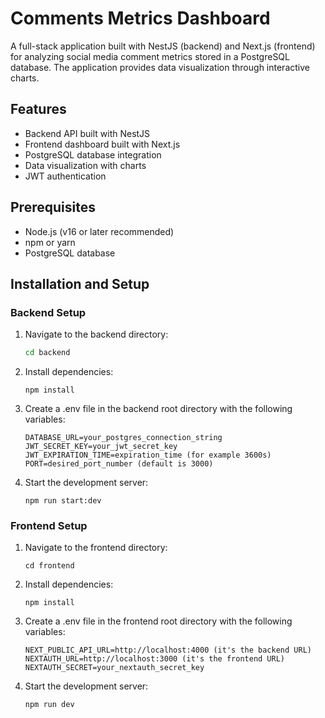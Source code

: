 # Comments Metrics Dashboard

A full-stack application built with NestJS (backend) and Next.js (frontend) for analyzing social media comment metrics stored in a PostgreSQL database. The application provides data visualization through interactive charts.

## Features

- Backend API built with NestJS
- Frontend dashboard built with Next.js
- PostgreSQL database integration
- Data visualization with charts
- JWT authentication

## Prerequisites

- Node.js (v16 or later recommended)
- npm or yarn
- PostgreSQL database

## Installation and Setup

### Backend Setup

1. Navigate to the backend directory:
   ```bash
   cd backend
   ```
2. Install dependencies:
    ```
   npm install
   ```
3. Create a .env file in the backend root directory with the following variables:
    ```
   DATABASE_URL=your_postgres_connection_string
   JWT_SECRET_KEY=your_jwt_secret_key
   JWT_EXPIRATION_TIME=expiration_time (for example 3600s)
   PORT=desired_port_number (default is 3000)
    ```
4. Start the development server:
    ```
    npm run start:dev
    ```
### Frontend Setup

1. Navigate to the frontend directory:
    ```
    cd frontend
    ```
2. Install dependencies:
    ```
   npm install 
    ```
3. Create a .env file in the frontend root directory with the following variables:
    ```
   NEXT_PUBLIC_API_URL=http://localhost:4000 (it's the backend URL)
    NEXTAUTH_URL=http://localhost:3000 (it's the frontend URL)
    NEXTAUTH_SECRET=your_nextauth_secret_key
   ```
4. Start the development server:
    ```
   npm run dev
   ```